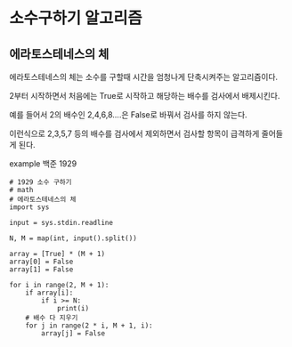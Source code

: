 # 소수구하기 알고리즘
## 에라토스테네스의 체

에라토스테네스의 체는 소수를 구할때 시간을 엄청나게 단축시켜주는 알고리즘이다.

2부터 시작하면서 처음에는 True로 시작하고 해당하는 배수를 검사에서 배제시킨다.

예를 들어서 2의 배수인 2,4,6,8....은 False로 바꿔서 검사를 하지 않는다.

이런식으로 2,3,5,7 등의 배수를 검사에서 제외하면서 검사할 항목이 급격하게 줄어들게 된다.

example 백준 1929
```
# 1929 소수 구하기
# math
# 에라토스테네스의 체
import sys

input = sys.stdin.readline

N, M = map(int, input().split())

array = [True] * (M + 1)
array[0] = False
array[1] = False

for i in range(2, M + 1):
    if array[i]:
        if i >= N:
            print(i)
    # 배수 다 지우기
    for j in range(2 * i, M + 1, i):
        array[j] = False
```
